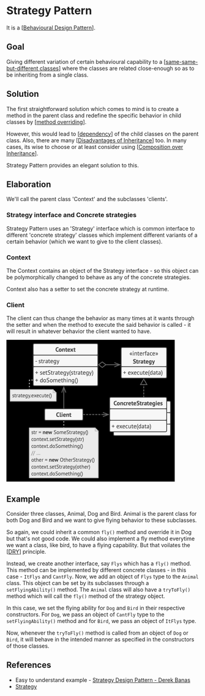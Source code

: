 # Strategy Pattern

It is a [[Behavioural Design Pattern]].

## Goal

Giving different variation of certain behavioural capability to a [[same-same-but-different classes]] where the classes are related close-enough so as to be inheriting from a single class.

## Solution

The first straightforward solution which comes to mind is to create a method in the parent class and redefine the specific behavior in child classes by [[method overriding]].

However, this would lead to [[dependency]] of the child classes on the parent class. Also, there are many [[Disadvantages of Inheritance]] too.
In many cases, its wise to choose or at least consider using [[Composition over Inheritance]].

Strategy Pattern provides an elegant solution to this.

## Elaboration

We'll call the parent class 'Context' and the subclasses 'clients'.

### Strategy interface and Concrete strategies

Strategy Pattern uses an 'Strategy' interface which is common interface to different 'concrete strategy' classes which implement different variants of a certain behavior (which we want to give to the client classes).

### Context

The Context contains an object of the Strategy interface - so this object can be polymorphically changed to behave as any of the concrete strategies.

Context also has a setter to set the concrete strategy at runtime.

### Client

The client can thus change the behavior as many times at it wants through the setter and when the method to execute the said behavior is called - it will result in whatever behavior the client wanted to have.

![Strategy pattern](../attachments/2023-02-11-15-52-10-strategy-pattern.png)

## Example

Consider three classes, Animal, Dog and Bird. Animal is the parent class for both Dog and Bird and we want to give flying behavior to these subclasses.

So again, we could inherit a common `fly()` method and override it in Dog but that's not good code. We could also implement a fly method everytime we want a class, like bird, to have a flying capability. But that voilates the [[DRY]] principle.

Instead, we create another interface, say `Flys` which has a `fly()` method. This method can be implemented by different concrete classes - in this case - `ItFlys` and `CantFly`. Now, we add an object of `Flys` type to the `Animal` class. This object can be set by its subclasses through a `setFlyingAbility()` method. The `Animal` class will also have a `tryToFly()` method which will call the `fly()` method of the strategy object.

In this case, we set the flying ability for `Dog` and `Bird` in their respective constructors. For `Dog`, we pass an object of `CantFly` type to the `setFlyingAbility()` method and for `Bird`, we pass an object of `ItFlys` type.

Now, whenever the `tryToFly()` method is called from an object of `Dog` or `Bird`, it will behave in the intended manner as specified in the constructors of those classes.

## References

- Easy to understand example - [Strategy Design Pattern - Derek Banas](https://www.youtube.com/watch?v=-NCgRD9-C6o&ab_channel=DerekBanas)
- [Strategy](https://refactoring.guru/design-patterns/strategy)


[//begin]: # "Autogenerated link references for markdown compatibility"
[Behavioural Design Pattern]: <Behavioural Design Pattern> "Behavioural Design Pattern"
[same-same-but-different classes]: <same-same-but-different classes> "same-same-but-different classes"
[method overriding]: <Method Overriding> "Method Overriding"
[dependency]: Dependency "Dependency"
[Disadvantages of Inheritance]: <Disadvantages of Inheritance> "Disadvantages of Inheritance"
[Composition over Inheritance]: <Composition over Inheritance> "Composition over Inheritance"
[DRY]: DRY "DRY"
[//end]: # "Autogenerated link references"